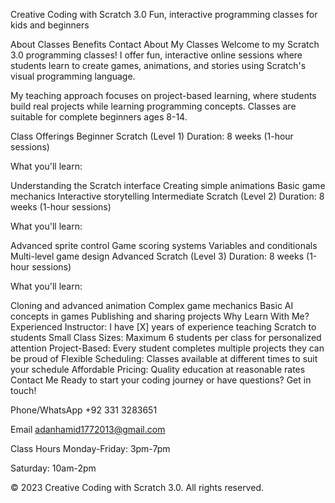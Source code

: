 Creative Coding with Scratch 3.0
Fun, interactive programming classes for kids and beginners

About
Classes
Benefits
Contact
About My Classes
Welcome to my Scratch 3.0 programming classes! I offer fun, interactive online sessions where students learn to create games, animations, and stories using Scratch's visual programming language.

My teaching approach focuses on project-based learning, where students build real projects while learning programming concepts. Classes are suitable for complete beginners ages 8-14.

Class Offerings
Beginner Scratch (Level 1)
Duration: 8 weeks (1-hour sessions)

What you'll learn:

Understanding the Scratch interface
Creating simple animations
Basic game mechanics
Interactive storytelling
Intermediate Scratch (Level 2)
Duration: 8 weeks (1-hour sessions)

What you'll learn:

Advanced sprite control
Game scoring systems
Variables and conditionals
Multi-level game design
Advanced Scratch (Level 3)
Duration: 8 weeks (1-hour sessions)

What you'll learn:

Cloning and advanced animation
Complex game mechanics
Basic AI concepts in games
Publishing and sharing projects
Why Learn With Me?
Experienced Instructor: I have [X] years of experience teaching Scratch to students
Small Class Sizes: Maximum 6 students per class for personalized attention
Project-Based: Every student completes multiple projects they can be proud of
Flexible Scheduling: Classes available at different times to suit your schedule
Affordable Pricing: Quality education at reasonable rates
Contact Me
Ready to start your coding journey or have questions? Get in touch!

Phone/WhatsApp
+92 331 3283651

Email
adanhamid1772013@gmail.com

Class Hours
Monday-Friday: 3pm-7pm

Saturday: 10am-2pm

© 2023 Creative Coding with Scratch 3.0. All rights reserved.
